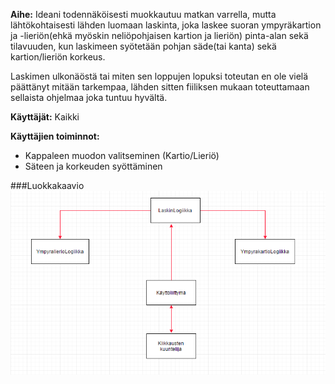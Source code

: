**Aihe:** Ideani todennäköisesti muokkautuu matkan varrella, mutta lähtökohtaisesti lähden luomaan laskinta, joka laskee suoran ympyräkartion ja -lieriön(ehkä myöskin neliöpohjaisen kartion ja lieriön) pinta-alan sekä tilavuuden, kun laskimeen syötetään pohjan säde(tai kanta) sekä kartion/lieriön korkeus.

Laskimen ulkonäöstä tai miten sen loppujen lopuksi toteutan en ole vielä päättänyt mitään tarkempaa, lähden sitten fiiliksen mukaan toteuttamaan sellaista ohjelmaa joka tuntuu hyvältä.

**Käyttäjät:** Kaikki 

**Käyttäjien toiminnot:**
- Kappaleen muodon valitseminen (Kartio/Lieriö)
- Säteen ja korkeuden syöttäminen


###Luokkakaavio
![Luokkakaavio](luokkakaavio.png)

